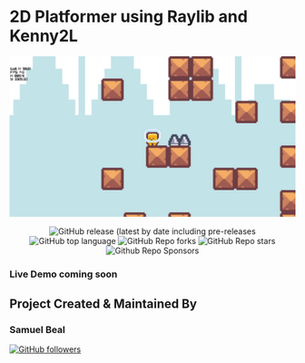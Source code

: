 # 2D Platformer using Raylib and Kenny2L

![image](https://github.com/spbeal/2D-Platformer-Raylib/blob/main/resources/2D_Platformer_QjdAii7a0L.png)

<div align="center">

<img alt="GitHub release (latest by date including pre-releases" src="https://img.shields.io/github/v/release/spbeal/2D-Platformer-Raylib?include_prereleases">

<img alt="GitHub top language" src="https://img.shields.io/github/languages/top/spbeal/2D-Platformer-Raylib?style=flat">

<img alt="GitHub Repo forks" src="https://img.shields.io/github/forks/spbeal/2D-Platformer-Raylib?style=flat">

<img alt="GitHub Repo stars" src="https://img.shields.io/github/stars/spbeal/2D-Platformer-Raylib?style=flat">

<img alt="Github Repo Sponsors" src="https://img.shields.io/github/sponsors/spbeal?style=flat&color=blueviolet">

</div>

### Live Demo coming soon

## Project Created & Maintained By

### Samuel Beal

[![GitHub followers](https://img.shields.io/github/followers/spbeal.svg?style=social&label=Follow)](https://github.com/spbeal/)


